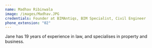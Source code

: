 ```yaml
---
name: Madhav Ribinwala
image: /images/Madhav.JPG
credentials: Founder at BIMAntiqs, BIM Specialist, Civil Engineer
phone_extension: "02"
---
```


Jane has 19 years of experience in law, and specialises in property and business.

